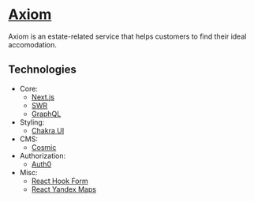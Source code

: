 # [Axiom](https://axiom.vercel.app/)

Axiom is an estate-related service that helps customers to find their ideal accomodation.

## Technologies

- Core:
  - [Next.js](https://nextjs.org/)
  - [SWR](https://swr.vercel.app/)
  - [GraphQL](https://graphql.org/)
- Styling:
  - [Chakra UI](https://chakra-ui.com/)
- CMS:
  - [Cosmic](https://www.cosmicjs.com/)
- Authorization:
  - [Auth0](https://auth0.com/)
- Misc:
  - [React Hook Form](https://react-hook-form.com/)
  - [React Yandex Maps](https://react-yandex-maps.vercel.app/)

